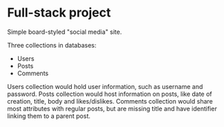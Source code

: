 # Full-stack project

Simple board-styled "social media" site.

Three collections in databases:
- Users
- Posts
- Comments

Users collection would hold user information, such as username and password. Posts collection would host information on posts, like date of creation, title, body and likes/dislikes. Comments collection would share most attributes with regular posts, but are missing title and have identifier linking them to a parent post.


